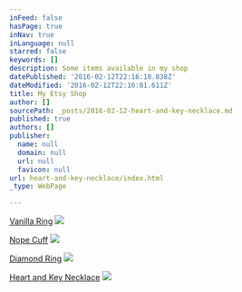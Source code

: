 ```yaml
---
inFeed: false
hasPage: true
inNav: true
inLanguage: null
starred: false
keywords: []
description: Some items available in my shop
datePublished: '2016-02-12T22:16:10.838Z'
dateModified: '2016-02-12T22:16:01.611Z'
title: My Etsy Shop
author: []
sourcePath: _posts/2016-02-12-heart-and-key-necklace.md
published: true
authors: []
publisher:
  name: null
  domain: null
  url: null
  favicon: null
url: heart-and-key-necklace/index.html
_type: WebPage

---
```

[Vanilla Ring][0]
![](https://the-grid-user-content.s3-us-west-2.amazonaws.com/a8aa23c8-1203-4891-a7fc-10b339fec998.JPG)

[Nope Cuff][1]
![](https://the-grid-user-content.s3-us-west-2.amazonaws.com/d36fc03f-205f-476f-98da-310083d05519.JPG)

[Diamond Ring][2]
![](https://the-grid-user-content.s3-us-west-2.amazonaws.com/660aff74-3dcb-4f0e-ab6c-afdfc285d3a5.JPG)

[Heart and Key Necklace][3]
![](https://the-grid-user-content.s3-us-west-2.amazonaws.com/f7896640-30b5-49f8-8d71-b28c7ce2eeb7.JPG)

[0]: https://www.etsy.com/listing/265866229/vanilla-ring?ref=related-5
[1]: https://www.etsy.com/listing/265871915/nope-cuff?ref=listing-shop-header-1
[2]: https://www.etsy.com/listing/265969074/diamond-ring?ref=shop_home_active_5
[3]: https://www.etsy.com/listing/267470658/heart-and-key-two-strand-necklace?ref=listing-shop-header-0